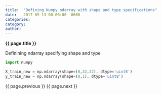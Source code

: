 ```yaml
---
title:  "Defining Numpy ndarray with shape and type specifications"
date:   2017-09-13 00:00:00 -0600
categories: 
category: 
author:  
---
```


**{{ page.title }}**


Definining ndarray specifying shape and type

```python
import numpy

X_train_new = np.ndarray(shape=(0,32,32), dtype='uint8')
y_train_new = np.ndarray(shape=(0,1), dtype='uint8')
```

{{ page.previous }}
{{ page.next }}
